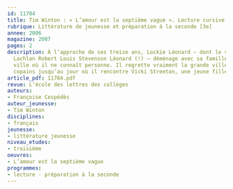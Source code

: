 ```yaml
---
id: 11704
title: Tim Winton : « L’amour est la septième vague ». Lecture cursive
rubrique: Littérature de jeunesse et préparation à la seconde [3e]
annee: 2006
magazine: 2007
pages: 2
description: À l’approche de ses treize ans, Lockie Léonard – dont le vrai nom est
  Lachlan Robert Louis Stevenson Léonard (!) – déménage avec sa famille dans une petite
  ville où il ne connaît personne. Il regrette vraiment la grande ville et ses anciens
  copains jusqu’au jour où il rencontre Vicki Streeton, une jeune fille de son âge…
article_pdf: 11704.pdf
revue: L’école des lettres des collèges
auteurs:
- Françoise Cespédès
auteur_jeunesse:
- Tim Winton
disciplines:
- français
jeunesse:
- littérature jeunesse
niveau_etudes:
- troisième
oeuvres:
- L’amour est la septième vague
programmes:
- lecture - préparation à la seconde
---
```

